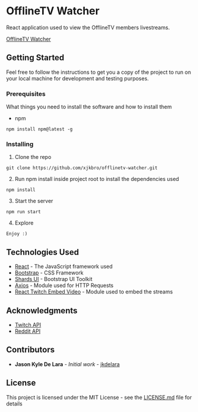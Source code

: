 # OfflineTV Watcher

React application used to view the OfflineTV members livestreams. 

[OfflineTV Watcher](https://xjkbro.github.io/offlinetv-watcher/)

## Getting Started

Feel free to follow the instructions to get you a copy of the project to run on your local machine for development and testing purposes.

### Prerequisites

What things you need to install the software and how to install them

- npm

```
npm install npm@latest -g
```

### Installing

1. Clone the repo

```
git clone https://github.com/xjkbro/offlinetv-watcher.git
```

2. Run npm install inside project root to install the dependencies used

```
npm install
```

3. Start the server

```
npm run start
```

4. Explore

```
Enjoy :)
```

## Technologies Used

* [React](https://reactjs.org/) - The JavaScript framework used
* [Bootstrap](https://getbootstrap.com/) - CSS Framework
* [Shards UI](https://designrevision.com/) - Bootstrap UI Toolkit
* [Axios](https://www.npmjs.com/package/axios) - Module used for HTTP Requests
* [React Twitch Embed Video](https://www.npmjs.com/package/react-twitch-embed-video) - Module used to embed the streams

## Acknowledgments

* [Twitch API](https://dev.twitch.tv/docs/api/)
* [Reddit API](https://www.reddit.com/dev/api/)


## Contributors

* **Jason Kyle De Lara** - *Initial work* - [jkdelara](https://jkdelara.com/)

## License

This project is licensed under the MIT License - see the [LICENSE.md](LICENSE.md) file for details

